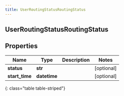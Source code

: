 ```yaml
---
title: UserRoutingStatusRoutingStatus
---
```

## UserRoutingStatusRoutingStatus

## Properties

|Name | Type | Description | Notes|
|------------ | ------------- | ------------- | -------------|
| **status** | **str** |  | [optional] |
| **start_time** | **datetime** |  | [optional] |
{: class="table table-striped"}


